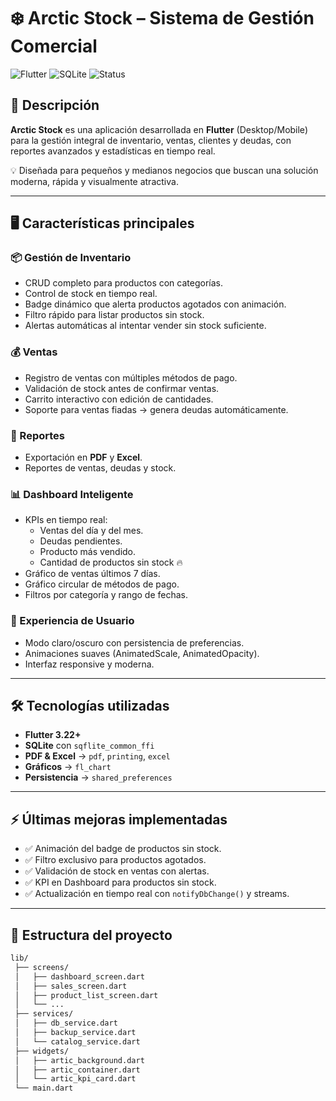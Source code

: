# ❄️ Arctic Stock – Sistema de Gestión Comercial

![Flutter](https://img.shields.io/badge/Flutter-3.22+-blue?logo=flutter)
![SQLite](https://img.shields.io/badge/SQLite-3-lightgrey?logo=sqlite)
![Status](https://img.shields.io/badge/status-Production-green)

## 🚀 Descripción
**Arctic Stock** es una aplicación desarrollada en **Flutter** (Desktop/Mobile) para la gestión integral de inventario, ventas, clientes y deudas, con reportes avanzados y estadísticas en tiempo real.  

💡 Diseñada para pequeños y medianos negocios que buscan una solución moderna, rápida y visualmente atractiva.

---

## 🖥️ Características principales

### 📦 Gestión de Inventario
- CRUD completo para productos con categorías.  
- Control de stock en tiempo real.  
- Badge dinámico que alerta productos agotados con animación.  
- Filtro rápido para listar productos sin stock.  
- Alertas automáticas al intentar vender sin stock suficiente.  

### 💰 Ventas
- Registro de ventas con múltiples métodos de pago.  
- Validación de stock antes de confirmar ventas.  
- Carrito interactivo con edición de cantidades.  
- Soporte para ventas fiadas → genera deudas automáticamente.  

### 📄 Reportes
- Exportación en **PDF** y **Excel**.  
- Reportes de ventas, deudas y stock.  

### 📊 Dashboard Inteligente
- KPIs en tiempo real:
  - Ventas del día y del mes.  
  - Deudas pendientes.  
  - Producto más vendido.  
  - Cantidad de productos sin stock 🔥  
- Gráfico de ventas últimos 7 días.  
- Gráfico circular de métodos de pago.  
- Filtros por categoría y rango de fechas.  

### 🌙 Experiencia de Usuario
- Modo claro/oscuro con persistencia de preferencias.  
- Animaciones suaves (AnimatedScale, AnimatedOpacity).  
- Interfaz responsive y moderna.  

---

## 🛠️ Tecnologías utilizadas
- **Flutter 3.22+**  
- **SQLite** con `sqflite_common_ffi`  
- **PDF & Excel** → `pdf`, `printing`, `excel`  
- **Gráficos** → `fl_chart`  
- **Persistencia** → `shared_preferences`  

---

## ⚡ Últimas mejoras implementadas
- ✅ Animación del badge de productos sin stock.  
- ✅ Filtro exclusivo para productos agotados.  
- ✅ Validación de stock en ventas con alertas.  
- ✅ KPI en Dashboard para productos sin stock.  
- ✅ Actualización en tiempo real con `notifyDbChange()` y streams.  

---

## 📂 Estructura del proyecto
```bash
lib/
 ├── screens/
 │   ├── dashboard_screen.dart
 │   ├── sales_screen.dart
 │   ├── product_list_screen.dart
 │   └── ...
 ├── services/
 │   ├── db_service.dart
 │   ├── backup_service.dart
 │   └── catalog_service.dart
 ├── widgets/
 │   ├── artic_background.dart
 │   ├── artic_container.dart
 │   └── artic_kpi_card.dart
 └── main.dart
